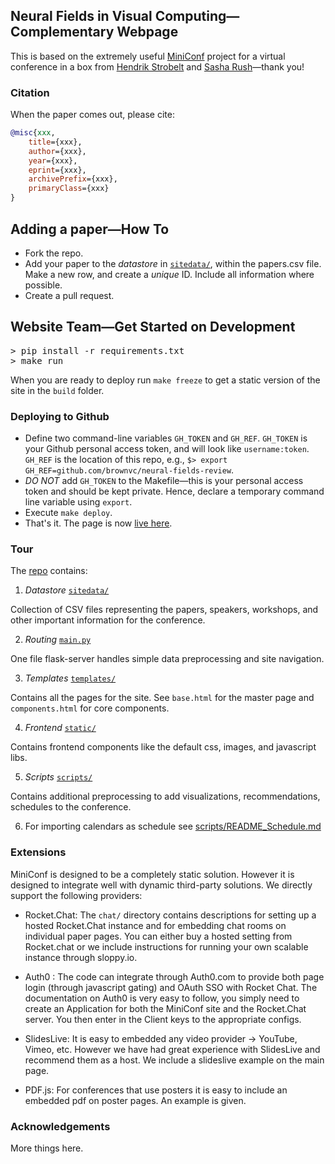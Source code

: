 ## Neural Fields in Visual Computing&mdash;Complementary Webpage

This is based on the extremely useful <a href="https://mini-conf.github.io/index.html">MiniConf</a> project for a virtual conference in a box from [Hendrik Strobelt](http://twitter.com/hen_str) and [Sasha Rush](http://twitter.com/srush_nlp)&mdash;thank you!


### Citation
When the paper comes out, please cite:
```bibtex
@misc{xxx,
    title={xxx},
    author={xxx},
    year={xxx},
    eprint={xxx},
    archivePrefix={xxx},
    primaryClass={xxx}
}
```

## Adding a paper&mdash;How To

- Fork the repo.
- Add your paper to the *datastore* in <a href="https://github.com/brownvc/neural-fields-review/tree/main/sitedata">`sitedata/`</a>, within the papers.csv file. Make a new row, and create a *unique* ID. Include all information where possible.
- Create a pull request.

## Website Team&mdash;Get Started on Development

<pre>
> pip install -r requirements.txt
> make run
</pre>

When you are ready to deploy run `make freeze` to get a static version of the site in the `build` folder. 

### Deploying to Github

- Define two command-line variables `GH_TOKEN` and `GH_REF`. `GH_TOKEN` is your Github personal access token, and will look like `username:token`. `GH_REF` is the location of this repo, e.g., ```$> export GH_REF=github.com/brownvc/neural-fields-review```.
- *DO NOT* add `GH_TOKEN` to the Makefile&mdash;this is your personal access token and should be kept private. Hence, declare a temporary command line variable using `export`.
- Execute `make deploy`. 
- That's it. The page is now [live here](https://brownvc.github.io/neural-fields-review/).

### Tour

The <a href="https://github.com/brownvc/neural-fields-review">repo</a> contains:

1) *Datastore* <a href="https://github.com/brownvc/neural-fields-review/tree/main/sitedata">`sitedata/`</a>

Collection of CSV files representing the papers, speakers, workshops, and other important information for the conference.

2) *Routing* <a href="https://github.com/brownvc/neural-fields-review/tree/main/main.py">`main.py`</a>

One file flask-server handles simple data preprocessing and site navigation. 

3) *Templates* <a href="https://github.com/brownvc/neural-fields-review/tree/main/templates">`templates/`</a>

Contains all the pages for the site. See `base.html` for the master page and `components.html` for core components.

4) *Frontend* <a href="https://github.com/brownvc/neural-fields-review/tree/main/static">`static/`</a>

Contains frontend components like the default css, images, and javascript libs.

5) *Scripts* <a href="https://github.com/brownvc/neural-fields-review/tree/main/scripts">`scripts/`</a>

Contains additional preprocessing to add visualizations, recommendations, schedules to the conference. 

6) For importing calendars as schedule see [scripts/README_Schedule.md](https://github.com/brownvc/neural-fields-review/tree/main/scripts/README_Schedule.md)

### Extensions

MiniConf is designed to be a completely static solution. However it is designed to integrate well with dynamic third-party solutions. We directly support the following providers: 

* Rocket.Chat: The `chat/` directory contains descriptions for setting up a hosted Rocket.Chat instance and for embedding chat rooms on individual paper pages. You can either buy a hosted setting from Rocket.chat or we include instructions for running your own scalable instance through sloppy.io. 

* Auth0 : The code can integrate through Auth0.com to provide both page login (through javascript gating) and OAuth SSO with Rocket Chat. The documentation on Auth0 is very easy to follow, you simply need to create an Application for both the MiniConf site and the Rocket.Chat server. You then enter in the Client keys to the appropriate configs. 

* SlidesLive: It is easy to embedded any video provider -> YouTube, Vimeo, etc. However we have had great experience with SlidesLive and recommend them as a host. We include a slideslive example on the main page. 

* PDF.js: For conferences that use posters it is easy to include an embedded pdf on poster pages. An example is given. 


### Acknowledgements

More things here.



